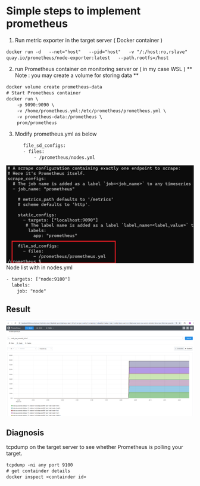 # Simple steps to implement prometheus

1. Run metric exporter in the target server ( Docker container )
```
docker run -d   --net="host"   --pid="host"   -v "/:/host:ro,rslave"   quay.io/prometheus/node-exporter:latest   --path.rootfs=/host
```
2. run Prometheus  container on monitoring server or ( in my case WSL )
** Note : you may create a volume for storing data **
   
```
docker volume create prometheus-data
# Start Prometheus container
docker run \
    -p 9090:9090 \
    -v /home/prometheus.yml:/etc/prometheus/prometheus.yml \
    -v prometheus-data:/prometheus \
    prom/prometheus
```
3. Modify prometheus.yml as below
   ```
      file_sd_configs:
      - files:
          - /prometheus/nodes.yml
   ```
![config file to be modified](prometheus.png)
Node list with  in nodes.yml

```
- targets: ["node:9100"]
  labels:
    job: "node"
   ```


## Result 
![Screenshot](Screenshot.png)

## Diagnosis

tcpdump on the target server to see whether Prometheus is polling your target.
```
tcpdump -ni any port 9100
# get containder details
docker inspect <containder id>
```
